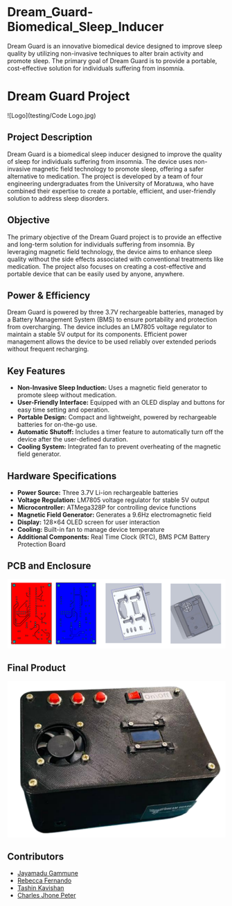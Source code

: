 # Dream_Guard-Biomedical_Sleep_Inducer
Dream Guard is an innovative biomedical device designed to improve sleep quality by utilizing non-invasive techniques to alter brain activity and promote sleep. The primary goal of Dream Guard is to provide a portable, cost-effective solution for individuals suffering from insomnia.
<!DOCTYPE html>
<html lang="en">
<head>
    <meta charset="UTF-8">
    <meta name="viewport" content="width=device-width, initial-scale=1.0">
    
</head>
<body>

<h1>Dream Guard Project</h1>

![Logo](testing/Code Logo.jpg)

<h2>Project Description</h2>
<p>
    Dream Guard is a biomedical sleep inducer designed to improve the quality of sleep for individuals suffering from insomnia. The device uses non-invasive magnetic field technology to promote sleep, offering a safer alternative to medication. The project is developed by a team of four engineering undergraduates from the University of Moratuwa, who have combined their expertise to create a portable, efficient, and user-friendly solution to address sleep disorders.
</p>

<h2>Objective</h2>
<p>
    The primary objective of the Dream Guard project is to provide an effective and long-term solution for individuals suffering from insomnia. By leveraging magnetic field technology, the device aims to enhance sleep quality without the side effects associated with conventional treatments like medication. The project also focuses on creating a cost-effective and portable device that can be easily used by anyone, anywhere.
</p>

<h2>Power & Efficiency</h2>
<p>
    Dream Guard is powered by three 3.7V rechargeable batteries, managed by a Battery Management System (BMS) to ensure portability and protection from overcharging. The device includes an LM7805 voltage regulator to maintain a stable 5V output for its components. Efficient power management allows the device to be used reliably over extended periods without frequent recharging.
</p>

<h2>Key Features</h2>
<ul>
    <li><strong>Non-Invasive Sleep Induction:</strong> Uses a magnetic field generator to promote sleep without medication.</li>
    <li><strong>User-Friendly Interface:</strong> Equipped with an OLED display and buttons for easy time setting and operation.</li>
    <li><strong>Portable Design:</strong> Compact and lightweight, powered by rechargeable batteries for on-the-go use.</li>
    <li><strong>Automatic Shutoff:</strong> Includes a timer feature to automatically turn off the device after the user-defined duration.</li>
    <li><strong>Cooling System:</strong> Integrated fan to prevent overheating of the magnetic field generator.</li>
</ul>

<h2>Hardware Specifications</h2>
<ul>
    <li><strong>Power Source:</strong> Three 3.7V Li-ion rechargeable batteries</li>
    <li><strong>Voltage Regulation:</strong> LM7805 voltage regulator for stable 5V output</li>
    <li><strong>Microcontroller:</strong> ATMega328P for controlling device functions</li>
    <li><strong>Magnetic Field Generator:</strong> Generates a 9.6Hz electromagnetic field</li>
    <li><strong>Display:</strong> 128×64 OLED screen for user interaction</li>
    <li><strong>Cooling:</strong> Built-in fan to manage device temperature</li>
    <li><strong>Additional Components:</strong> Real Time Clock (RTC), BMS PCM Battery Protection Board</li>
</ul>

## PCB and Enclosure
![PCB and Enclosure](images/PCB_and_Enclosure.png)

## Final Product
![Final Product](images/Final_product.png)

## Contributors
- [Jayamadu Gammune](https://github.com/JayxTG)
- [Rebecca Fernando](https://github.com/rnsfernando)
- [Tashin Kavishan](https://github.com/kavishanGT)
- [Charles Jhone Peter](https://github.com/Charlie174)

</body>
</html>
